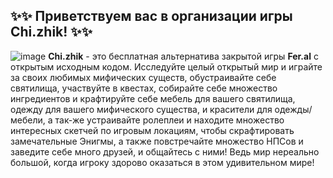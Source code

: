 ## ✨✨ Приветствуем вас в организации игры Chi.zhik! ✨✨
![image](https://github.com/Chi-zhik/.github/assets/87235362/fa414c8a-fa61-401e-ba80-4fc89c16201e)
**Chi.zhik** - это бесплатная альтернатива закрытой игры **Fer.al** с открытым исходным кодом. Исследуйте целый открытый мир и играйте за своих любимых мифических существ, обустраивайте себе святилища, участвуйте в квестах, собирайте себе множество ингредиентов и крафтируйте себе мебель для вашего святилища, одежду для вашего мифического существа, и красители для одежды/мебели, а так-же устраивайте ролеплеи и находите множество интересных скетчей по игровым локациям, чтобы скрафтировать замечательные Энигмы, а также повстречайте множество НПСов и заведите себе много друзей, и общайтесь с ними! Ведь мир нереально большой, когда игроку здорово оказаться в этом удивительном мире!
